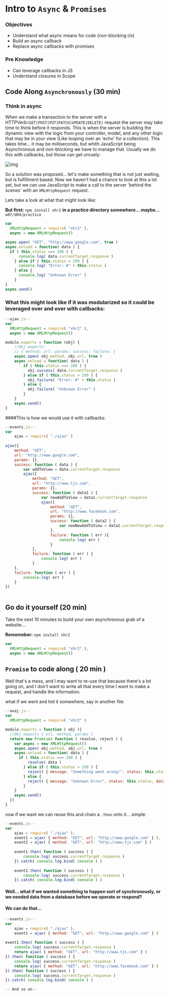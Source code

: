 # Intro to `Async` & `Promises`

### Objectives
- Understand what async means for code (non-blocking i/o)
- Build an async callback
- Replace async callbacks with promises


### Pre Knowledge
- Can leverage callbacks in JS
- Understand closures in Scope


## Code Along `Asynchronously` (30 min)

### Think in async
When we make a transaction to the server with a HTTPVerb`(GET|POST|PUT|PATCH|UPDATE|DELETE)` request the server may take time to think before it responds. This is when the server is building the dynamic view with the logic from your controller, model, and any other logic that may be in your view (Like looping over an 'echo' for a collection). This takes time... it may be miiliseconds, but whith JavaScript being Asynchronous and non-blocking we have to manage that. Usually we do this with callbacks, but those can get unruely:

![img](http://seajones.co.uk/content/images/2014/12/callback-hell.png)

So a solution was proposed... let's make something that is not just waiting, but is fulfillment based. Now we haven't had a chance to look at this a lot yet, but we can use JavaScript to make a call to the server 'behind the scenes' with an `XMLHttpRequest` request.

Lets take a look at what that might look like:

**But first:** `npm install xhr2` **in a practice directory somewhere... maybe...** `w07/d04/practice`

```javascript
var
  XMLHttpRequest = require( "xhr2" ),
  async = new XMLHttpRequest()

async.open( "GET", "http://www.google.com", true )
async.onload = function( data ) {
  if ( this.status === 200 ) {
      console.log( data.currentTarget.response )
    } else if ( this.status > 299 ) {
      console.log( "Error: #" + this.status )
    } else {
      console.log( "Unknown Error" )
    }
}
async.send()
```

### What this might look like if it was modularized so it could be leveraged over and over with callbacks:

```javascript
--ajax.js--
var
  XMLHttpRequest = require( "xhr2" ),
  async = new XMLHttpRequest()

module.exports = function (obj) {
	//Obj expects:
	// { method: url: params: success: failure: }
	async.open( obj.method, obj.url, true )
	async.onload = function( data ) {
	    if ( this.status === 200 ) {
	      obj.success( data.currentTarget.response )
	    } else if ( this.status > 299 ) {
	      obj.failure( "Error: #" + this.status )
	    } else {
	      obj.failure( "Unknown Error" )
	    }
	}
	async.send()
}
```


####This is how we would use it with callbacks:

```javascript
--events.js--
var
	ajax = require( "./ajax" )
	
ajax({
	method: "GET",
	url: "http://www.google.com",
	params: {},
	success: function ( data ) {
		var addToView = data.currentTarget.response
		ajax({
			method: "GET",
			url: "http://www.tjs.com",
			params: {},
			success: function ( data1 ) {
				var newAddToView = data1.currentTarget.response
				ajax({
					method: "GET",
					url: "http://www.facebook.com",
					params: {},
					success: function ( data2 ) {
						var newNewAddToView = data2.currentTarget.response
					},
					failure: function ( err ){
						console.log( err )
					}
			},
			failure: function ( err ) {
				console.log( err )
			}
	},
	failure: function ( err ) {
		console.log( err )
	}
})
	
```


## Go do it yourself (20 min)

Take the next 10 minutes to build your own asynchronous grab of a website...

**Rememeber:** `npm install xhr2`

```javascript
var
  XMLHttpRequest = require( "xhr2" ),
  async = new XMLHttpRequest()
```



## `Promise` to code along ( 20 min )

Well that's a mess, and I may want to re-use that because there's a lot going on, and I don't want to write all that every time I want to make a request, and handle the information.

what if we went and hid it somewhere, say in another file:

```javascript
--axaj.js--
var
  XMLHttpRequest = require( "xhr2" )

module.exports = function ( obj ){
  //Obj expects { url, method, params }
  return new Promise( function ( resolve, reject ) {
    var async = new XMLHttpRequest()
    async.open( obj.method, obj.url, true )
    async.onload = function( data ) {
      if ( this.status === 200 ) {
          resolve( data )
        } else if ( this.status > 299 ) {
          reject( { message: "Something went wrong!", status: this.status, data: data } )
        } else {
          reject( { message: "Unknown Error", status: this.status, data: data } )
        }
    }
    async.send()
  })
}
```

now if we want we can reuse this and chain a `.then` onto it... simple:


```javascript
--events.js--
var
	ajax = require( "./ajax" ),
	event1 = ajax( { method: "GET", url: "http://www.google.com" } ),
	event2 = ajax( { method: "GET", url: "http://www.tjs.com" } )
	
	event1.then( function ( success ) {
   		console.log( success.currentTarget.response )
  	}).catch( console.log.bind( console ) )
  
  	event2.then( function ( success ) {
  		console.log( success.currentTarget.response )
  	}).catch( console.log.bind( console ) )
```

#### Well... what if we wanted something to happen sort of synchronously, or we needed data from a database before we operate or respond?

#### We can do that...

```javascript
--events.js--
var
	ajax = require( "./ajax" ),
	event1 = ajax( { method: "GET", url: "http://www.google.com" } )
	
event1.then( function ( success ) {
	console.log( success.currentTarget.response )
	return ajax( { method: "GET", url: "http://www.tjs.com" } )
}).then( function ( success ) {
	console.log( success.currentTarget.response )
	return ajax( { method: "GET", url: "http://www.facebook.com" } )
}).then( function ( success ) {
	console.log( success.currentTarget.response )
}).catch( console.log.bind( console ) )

-- And so on--
```